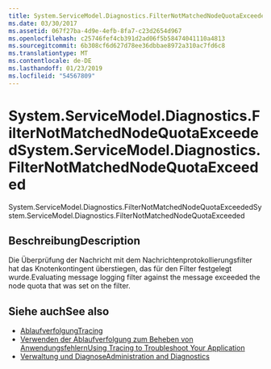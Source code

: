 ```yaml
---
title: System.ServiceModel.Diagnostics.FilterNotMatchedNodeQuotaExceeded
ms.date: 03/30/2017
ms.assetid: 067f27ba-4d9e-4efb-8fa7-c23d2654d967
ms.openlocfilehash: c25746fef4cb391d2ad06f5b58474041110a4813
ms.sourcegitcommit: 6b308cf6d627d78ee36dbbae8972a310ac7fd6c8
ms.translationtype: MT
ms.contentlocale: de-DE
ms.lasthandoff: 01/23/2019
ms.locfileid: "54567809"
---
```

# <a name="systemservicemodeldiagnosticsfilternotmatchednodequotaexceeded"></a><span data-ttu-id="ad710-102">System.ServiceModel.Diagnostics.FilterNotMatchedNodeQuotaExceeded</span><span class="sxs-lookup"><span data-stu-id="ad710-102">System.ServiceModel.Diagnostics.FilterNotMatchedNodeQuotaExceeded</span></span>
<span data-ttu-id="ad710-103">System.ServiceModel.Diagnostics.FilterNotMatchedNodeQuotaExceeded</span><span class="sxs-lookup"><span data-stu-id="ad710-103">System.ServiceModel.Diagnostics.FilterNotMatchedNodeQuotaExceeded</span></span>  
  
## <a name="description"></a><span data-ttu-id="ad710-104">Beschreibung</span><span class="sxs-lookup"><span data-stu-id="ad710-104">Description</span></span>  
 <span data-ttu-id="ad710-105">Die Überprüfung der Nachricht mit dem Nachrichtenprotokollierungsfilter hat das Knotenkontingent überstiegen, das für den Filter festgelegt wurde.</span><span class="sxs-lookup"><span data-stu-id="ad710-105">Evaluating message logging filter against the message exceeded the node quota that was set on the filter.</span></span>  
  
## <a name="see-also"></a><span data-ttu-id="ad710-106">Siehe auch</span><span class="sxs-lookup"><span data-stu-id="ad710-106">See also</span></span>
- [<span data-ttu-id="ad710-107">Ablaufverfolgung</span><span class="sxs-lookup"><span data-stu-id="ad710-107">Tracing</span></span>](../../../../../docs/framework/wcf/diagnostics/tracing/index.md)
- [<span data-ttu-id="ad710-108">Verwenden der Ablaufverfolgung zum Beheben von Anwendungsfehlern</span><span class="sxs-lookup"><span data-stu-id="ad710-108">Using Tracing to Troubleshoot Your Application</span></span>](../../../../../docs/framework/wcf/diagnostics/tracing/using-tracing-to-troubleshoot-your-application.md)
- [<span data-ttu-id="ad710-109">Verwaltung und Diagnose</span><span class="sxs-lookup"><span data-stu-id="ad710-109">Administration and Diagnostics</span></span>](../../../../../docs/framework/wcf/diagnostics/index.md)
